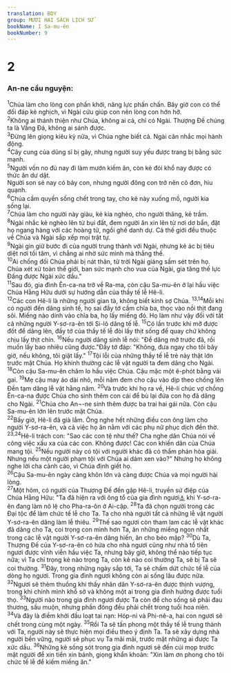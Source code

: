 ```yaml
---
translation: BDY
group: MƯƠI HAI SÁCH LỊCH SỬ
bookName: I Sa-mu-ên 
bookNumber: 9
---
```


<div class="title"><h1>2</h1><h3>An-ne cầu nguyện:</h3></div>
<span class="verse 1sa_2_1"><sup>1</sup>Chúa làm cho lòng con phấn khởi, năng lực phấn chấn. Bây giờ con có thể đối đáp kẻ nghịch, vì Ngài cứu giúp con nên lòng con hớn hở.<br/></span>
<span class="verse 1sa_2_2"><sup>2</sup>Không ai thánh thiện như Chúa, không ai cả, chỉ có Ngài. Thượng Đế chúng ta là Vầng Đá, không ai sánh được.<br/></span>
<span class="verse 1sa_2_3"><sup>3</sup>Đừng lên giọng kiêu kỳ nữa, vì Chúa nghe biết cả. Ngài cân nhắc mọi hành động.<br/></span>
<span class="verse 1sa_2_4"><sup>4</sup>Cây cung của dũng sĩ bị gãy, nhưng người suy yếu được trang bị bằng sức mạnh.<br/></span>
<span class="verse 1sa_2_5"><sup>5</sup>Người vốn no đủ nay đi làm mướn kiếm ăn, còn kẻ đói khổ nay được có thức ăn dư dật.<br/>Người son sẻ nay có bảy con, nhưng người đông con trở nên cô đơn, hiu quạnh.<br/></span>
<span class="verse 1sa_2_6"><sup>6</sup>Chúa cầm quyền sống chết trong tay, cho kẻ này xuống mồ, người kia sống lại.<br/></span>
<span class="verse 1sa_2_7"><sup>7</sup>Chúa làm cho người này giàu, kẻ kia nghèo, cho người thăng, kẻ trầm.<br/></span>
<span class="verse 1sa_2_8"><sup>8</sup>Ngài nhắc kẻ nghèo lên từ bụi đất, đem người ăn xin lên từ nơi dơ bẩn, đặt họ ngang hàng với các hoàng tử, ngồi ghế danh dự. Cả thế giới đều thuộc về Chúa và Ngài sắp xếp mọi trật tự.<br/></span>
<span class="verse 1sa_2_9"><sup>9</sup>Ngài gìn giữ bước đi của người trung thành với Ngài, nhưng kẻ ác bị tiêu diệt nơi tối tăm, vì chẳng ai nhờ sức mình mà thắng thế.<br/></span>
<span class="verse 1sa_2_10"><sup>10</sup>Ai chống đối Chúa phải bị nát thân, từ trời Ngài giáng sấm sét trên họ. Chúa xét xử toàn thế giới, ban sức mạnh cho vua của Ngài, gia tăng thế lực Đấng được Ngài xức dầu.&#34;<br/></span>
<span class="verse 1sa_2_11"><sup>11</sup>Sau đó, gia đình Ên-ca-na trở về Ra-ma, còn cậu Sa-mu-ên ở lại hầu việc Chúa Hằng Hữu dưới sự hướng dẫn của thầy tế lễ Hê-li.<br/></span>
<span class="verse 1sa_2_12"><sup>12</sup>Các con Hê-li là những người gian tà, không biết kính sợ Chúa. </span>
<span class="verse 1sa_2_13 1sa_2_14"><sup>13,14</sup>Mỗi khi có người đến dâng sinh tế, họ sai đầy tớ cầm chĩa ba, thọc vào nồi thịt đang sôi. Miếng nào dính vào chĩa ba, họ lấy miếng đó. Họ làm như vậy đối với tất cả những người Y-sơ-ra-ên tới Si-lô dâng tế lễ. </span>
<span class="verse 1sa_2_15"><sup>15</sup>Có lần trước khi mỡ được đốt để dâng lên, đầy tớ của thầy tế lễ đòi lấy thịt sống để quay chứ không chịu lấy thịt chín. </span>
<span class="verse 1sa_2_16"><sup>16</sup>Nếu người dâng sinh lễ nói: &#34;Để dâng mỡ trước đã, rồi muốn lấy bao nhiêu cũng được.&#34;Đầy tớ đáp: &#34;Không, đưa ngay cho tôi bây giờ, nếu không, tôi giật lấy.&#34; </span>
<span class="verse 1sa_2_17"><sup>17</sup>Tội lỗi của những thầy tế lễ trẻ này thật lớn trước mặt Chúa. Họ khinh thường các lễ vật người ta đem dâng cho Ngài.<br/></span>
<span class="verse 1sa_2_18"><sup>18</sup>Còn cậu Sa-mu-ên chăm lo hầu việc Chúa. Cậu mặc một ê-phót bằng vải gai. </span>
<span class="verse 1sa_2_19"><sup>19</sup>Mẹ cậu may áo dài nhỏ, mỗi năm đem cho cậu vào dịp theo chồng lên Đền tạm dâng lễ vật hằng năm. </span>
<span class="verse 1sa_2_20"><sup>20</sup>Và trước khi họ ra về, Hê-li chúc vợ chồng Ên-ca-na được Chúa cho sinh thêm con cái để bù lại đứa con họ đã dâng cho Ngài. </span>
<span class="verse 1sa_2_21"><sup>21</sup>Chúa cho An¬-ne sinh thêm được ba trai hai gái nữa. Còn cậu Sa-mu-ên lớn lên trước mặt Chúa.<br/></span>
<span class="verse 1sa_2_22"><sup>22</sup>Bấy giờ, Hê-li đã già lắm. Ông nghe hết những điều con ông làm cho người Y-sơ-ra-ên, và cả việc họ ăn nằm với các phụ nữ phục dịch đền thờ. </span>
<span class="verse 1sa_2_23 1sa_2_24"><sup>23,24</sup>Hê-li trách con: &#34;Sao các con tệ như thế? Cha nghe dân Chúa nói về công việc xấu xa của các con. Không được! Các con khiến dân của Chúa mang tội. </span>
<span class="verse 1sa_2_25"><sup>25</sup>Nếu người này có tội với người khác đã có thẩm phán hòa giải. Nhưng nếu một người phạm tội với Chúa ai dám xen vào?&#34; Nhưng họ không nghe lời cha cảnh cáo, vì Chúa định giết họ.<br/></span>
<span class="verse 1sa_2_26"><sup>26</sup>Cậu Sa-mu-ên ngày càng khôn lớn và càng được Chúa và mọi người hài lòng.<br/></span>
<span class="verse 1sa_2_27"><sup>27</sup>Một hôm, có người của Thượng Đế đến gặp Hê-li, truyền sứ điệp của Chúa Hằng Hữu: &#34;Ta đã hiện ra với ông tổ của gia đình ngươi<a href="#" data-toggle="tooltip" data-placement="bottom" title="chỉ về A-rôn">⚓</a> khi Y-sơ-ra-ên đang làm nô lệ cho Pha-ra-ôn ở Ai-cập. </span>
<span class="verse 1sa_2_28"><sup>28</sup>Ta đã chọn người trong các Đại tộc để làm chức tế lễ cho Ta. Ta cho nhà người tất cả những lễ vật người Y-sơ-ra-ên dâng làm lễ thiêu. </span>
<span class="verse 1sa_2_29"><sup>29</sup>Thế sao ngươi còn tham lam các lễ vật khác đã dâng cho Ta, coi trọng con mình hơn Ta, ăn những miếng ngon nhất trong các lễ vật người Y-sơ-ra-ên dâng hiến, ăn cho béo mập? </span>
<span class="verse 1sa_2_30"><sup>30</sup>Dù Ta, Thượng Đế của Y-sơ-ra-ên có hứa cho nhà ngươi cũng như nhà tổ tiên ngươi được vĩnh viễn hầu việc Ta, nhưng bây giờ, không thể nào tiếp tục nữa; vì Ta chỉ trọng kẻ nào trọng Ta, còn kẻ nào coi thường Ta, sẽ bị Ta sẽ coi thường. </span>
<span class="verse 1sa_2_31"><sup>31</sup>Đây, trong những ngày sắp tới, Ta sẽ chấm dứt chức tế lễ của dòng họ ngươi. Trong gia đình ngươi không còn ai sống lâu được nữa. </span>
<span class="verse 1sa_2_32"><sup>32</sup>Ngươi sẽ thèm thuồng khi thấy nhân dân Y-sơ-ra-ên được thịnh vượng, trong khi chính mình khổ sở và không một ai trong gia đình hưởng được tuổi thọ. </span>
<span class="verse 1sa_2_33"><sup>33</sup>Người nào trong gia đình ngươi được Ta còn để cho sống sẽ phải đau thương, sầu muộn, nhưng phần đông đều phải chết trong tuổi hoa niên. </span>
<span class="verse 1sa_2_34"><sup>34</sup>Và đây là điềm khởi đầu loạt tai nạn: Hóp-ni và Phi-nê-a, hai con ngươi sẽ chết trong cùng một ngày. </span>
<span class="verse 1sa_2_35"><sup>35</sup>Rồi Ta sẽ tấn phong một thầy tế lễ trung thành với Ta, người này sẽ thực hiện mọi điều theo ý định Ta. Ta sẽ xây dựng nhà người bền vững, người sẽ phục vụ Ta mãi mãi, trước mặt những ai được Ta xức dầu. </span>
<span class="verse 1sa_2_36"><sup>36</sup>Những kẻ sống sót trong gia đình ngươi sẽ đến cúi mọp trước mặt người để xin tiền xin bánh, giọng khẩn khoản: &#34;Xin làm ơn phong cho tôi chức tế lễ để kiếm miếng ăn.&#34;</span>

